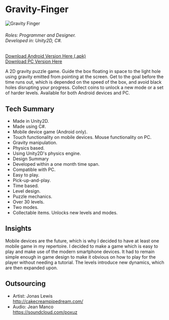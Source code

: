 # Gravity-Finger

![Gravity Finger](http://chronosayo.com/Art/iconsplash.png)

###### Roles: Programmer and Designer. <br> Developed in: Unity2D, C#.

[Download Android Version Here (.apk)](http://chronosayo.com/Games/Gravity%20Finger.apk) <br>
[Download PC Version Here](http://chronosayo.com/Games/Gravity%20Finger%20(By%20Sayo).zip)

A 2D gravity puzzle game. Guide the box floating in space to the light hole using gravity emitted from pointing at the screen. Get to the goal before the time runs out, which is depended on the speed of the box, and avoid black holes disrupting your progress. Collect coins to unlock a new mode or a set of harder levels. Available for both Android devices and PC.

## Tech Summary
* Made in Unity2D.
* Made using C#.
* Mobile device game (Android only).
* Touch functionality on mobile devices. Mouse functionality on PC.
* Gravity manipulation.
* Physics based.
* Using Unity2D's physics engine.
* Design Summary
* Developed within a one month time span.
* Compatible with PC.
* Easy to play.
* Pick-up-and-play.
* Time based.
* Level design.
* Puzzle mechanics.
* Over 30 levels.
* Two modes.
* Collectable items. Unlocks new levels and modes.

## Insights
Mobile devices are the future, which is why I decided to have at least one mobile game in my repertoire. I decided to make a game which is easy to play and make use of the modern smartphone devices. It had to remain simple enough in game design to make it obvious on how to play for the player without needing a tutorial. The levels introduce new dynamics, which are then expanded upon.


## Outsourcing
* Artist: Jonas Lewis <br>
http://cakecreampipedream.com/ 
* Audio: Jean Manco <br>
https://soundcloud.com/poxuz
